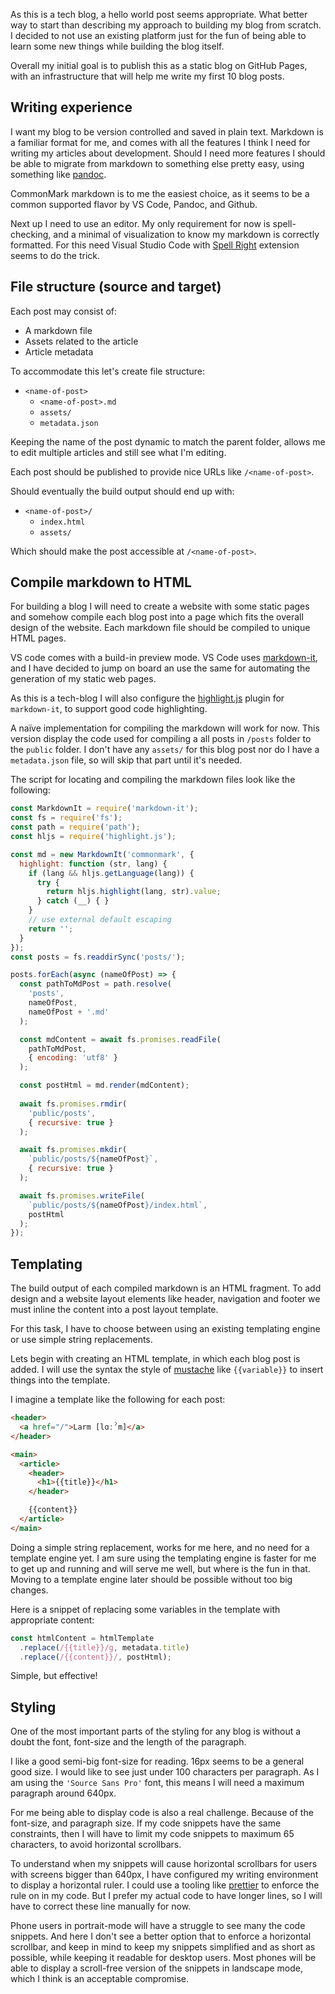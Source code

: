 As this is a tech blog, a hello world post seems appropriate. What better way to start than describing my approach to building my blog from scratch. I decided to not use an existing platform just for the fun of being able to learn some new things while building the blog itself.

Overall my initial goal is to publish this as a static blog on GitHub Pages, with an infrastructure that will help me write my first 10 blog posts.

## Writing experience

I want my blog to be version controlled and saved in plain text. Markdown is a familiar format for me, and comes with all the features I think I need for writing my articles about development. Should I need more features I should be able to migrate from markdown to something else pretty easy, using something like [pandoc](https://pandoc.org/).

CommonMark markdown is to me the easiest choice, as it seems to be a common supported flavor by VS Code, Pandoc, and Github.

Next up I need to use an editor. My only requirement for now is spell-checking, and a minimal of visualization to know my markdown is correctly formatted. For this need Visual Studio Code with [Spell Right](https://marketplace.visualstudio.com/items?itemName=ban.spellright) extension seems to do the trick.

## File structure (source and target)

Each post may consist of:

-  A markdown file
-  Assets related to the article
-  Article metadata

To accommodate this let's create file structure:

- `<name-of-post>`
  - `<name-of-post>.md`
  - `assets/`
  - `metadata.json`

Keeping the name of the post dynamic to match the parent folder, allows me to edit multiple articles and still see what I'm editing.

Each post should be published to provide nice URLs like `/<name-of-post>`.

Should eventually the build output should end up with:

- `<name-of-post>/`
  -  `index.html`
  -  `assets/`

Which should make the post accessible at `/<name-of-post>`.

## Compile markdown to HTML

For building a blog I will need to create a website with some static pages and somehow compile each blog post into a page which fits the overall design of the website. Each markdown file should be compiled to unique HTML pages.

VS code comes with a build-in preview mode. VS Code uses [markdown-it](https://markdown-it.github.io/), and I have decided to jump on board an use the same for automating the generation of my static web pages.

As this is a tech-blog I will also configure the [highlight.js](https://highlightjs.org/) plugin for `markdown-it`, to support good code highlighting.

A naïve implementation for compiling the markdown will work for now. This version display the code used for compiling a all posts in `/posts` folder to the `public` folder. I don't have any `assets/` for this blog post nor do I have a `metadata.json` file, so will skip that part until it's needed.

The script for locating and compiling the markdown files look like the following:

```js
const MarkdownIt = require('markdown-it');
const fs = require('fs');
const path = require('path');
const hljs = require('highlight.js');

const md = new MarkdownIt('commonmark', {
  highlight: function (str, lang) {
    if (lang && hljs.getLanguage(lang)) {
      try {
        return hljs.highlight(lang, str).value;
      } catch (__) { }
    }
    // use external default escaping
    return '';
  }
});
const posts = fs.readdirSync('posts/');

posts.forEach(async (nameOfPost) => {
  const pathToMdPost = path.resolve(
    'posts',
    nameOfPost,
    nameOfPost + '.md'
  );

  const mdContent = await fs.promises.readFile(
    pathToMdPost,
    { encoding: 'utf8' }
  );

  const postHtml = md.render(mdContent);
  
  await fs.promises.rmdir(
    'public/posts',
    { recursive: true }
  );

  await fs.promises.mkdir(
    `public/posts/${nameOfPost}`,
    { recursive: true }
  );

  await fs.promises.writeFile(
    `public/posts/${nameOfPost}/index.html`,
    postHtml
  );
});
```

## Templating

The build output of each compiled markdown is an HTML fragment. To add design and a website layout elements like header, navigation and footer we must inline the content into a post layout template.

For this task, I have to choose between using an existing templating engine or use simple string replacements.

Lets begin with creating an HTML template, in which each blog post is added. I will use the syntax the style of [mustache](http://mustache.github.io) like  `{{variable}}` to insert things into the template.

I imagine a template like the following for each post:

```html
<header>
  <a href="/">Larm [lɑːˀm]</a>
</header>

<main>
  <article>
    <header>
      <h1>{{title}}</h1>
    </header>

    {{content}}
  </article>
</main>
```
Doing a simple string replacement, works for me here, and no need for a template engine yet. I am sure using the templating engine is faster for me to get up and running and will serve me well, but where is the fun in that. Moving to a template engine later should be possible without too big changes.

Here is a snippet of replacing some variables in the template with appropriate content:

```js
const htmlContent = htmlTemplate
  .replace(/{{title}}/g, metadata.title)
  .replace(/{{content}}/, postHtml);
```

Simple, but effective!

## Styling

One of the most important parts of the styling for any blog is without a doubt the font, font-size and the length of the paragraph.

I like a good semi-big font-size for reading. 16px seems to be a general good size. I would like to see just under 100 characters per paragraph. As I am using the `'Source Sans Pro'` font, this means I will need a maximum paragraph around 640px.

For me being able to display code is also a real challenge. Because of the font-size, and paragraph size. If my code snippets have the same constraints, then I will have to limit my code snippets to maximum 65 characters, to avoid horizontal scrollbars.

To understand when my snippets will cause horizontal scrollbars for users with screens bigger than 640px, I have configured my writing environment to display a horizontal ruler. I could use a tooling like [prettier](https://prettier.io/) to enforce the rule on in my code. But I prefer my actual code to have longer lines, so I will have to correct these line manually for now. 

Phone users in portrait-mode will have a struggle to see many the code snippets. And here I don't see a better option that to enforce a horizontal scrollbar, and keep in mind to keep my snippets simplified and as short as possible, while keeping it readable for desktop users. Most phones will be able to display a scroll-free version of the snippets in landscape mode, which I think is an acceptable compromise.

